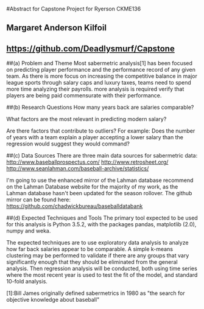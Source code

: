 #Abstract for Capstone Project for Ryerson CKME136
## Margaret Anderson Kilfoil
## https://github.com/Deadlysmurf/Capstone

##(a) Problem and Theme
Most sabermetric analysis[1] has been focused on predicting player performance and the performance record of any given team.  As there is more focus on increasing the competitive balance in major league sports through salary caps and luxury taxes, teams need to spend more time analyzing their payrolls. more analysis is required verify that players are being paid commensurate with their performance.

##(b) Research Questions
How many years back are salaries comparable?

What factors are the most relevant in predicting modern salary?

Are there factors that contribute to outliers? For example: Does the number of years with a team explain a player accepting a lower salary than the regression would suggest they would command?

##(c) Data Sources
There are three main data sources for sabermetric data:
http://www.baseballprospectus.com/
http://www.retrosheet.org/
http://www.seanlahman.com/baseball-archive/statistics/

I'm going to use the enhanced mirror of the Lahman database recommend on the Lahman Database website for the majority of my work, as the Lahman database hasn't been updated for the season rollover.  The github mirror can be found here:  
https://github.com/chadwickbureau/baseballdatabank


##(d) Expected Techniques and Tools
The primary tool expected to be used for this analysis is Python 3.5.2, with the packages pandas, matplotlib (2.0), numpy and weka.  

The expected techniques are to use exploratory data analysis to analyze how far back salaries appear to be comparable.  A simple k-means clustering may be performed to validate if there are any groups that vary significantly enough that they should be eliminated from the general analysis. Then regression analysis will be conducted, both using time series where the most recent year is used to test the fit of the model, and standard 10-fold analysis. 

[1]:Bill James originally defined sabermetrics in 1980 as "the search for objective knowledge about baseball"

